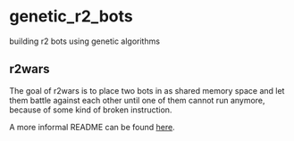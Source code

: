# genetic_r2_bots

building r2 bots using genetic algorithms

## r2wars

The goal of r2wars is to place two bots in as shared memory space and let
them battle against each other until one of them cannot run anymore, because
of some kind of broken instruction.

A more informal README can be found [here](https://github.com/radareorg/radare2-extras/tree/master/r2wars).